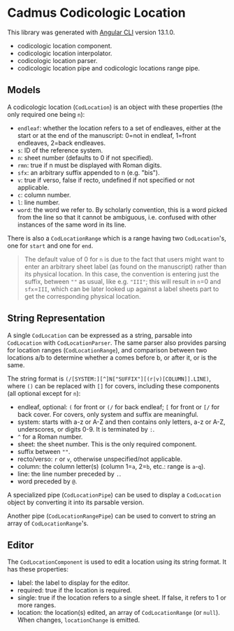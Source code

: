# Cadmus Codicologic Location

This library was generated with [Angular CLI](https://github.com/angular/angular-cli) version 13.1.0.

- codicologic location component.
- codicologic location interpolator.
- codicologic location parser.
- codicologic location pipe and codicologic locations range pipe.

## Models

A codicologic location (`CodLocation`) is an object with these properties (the only required one being `n`):

- `endleaf`: whether the location refers to a set of endleaves, either at the start or at the end of the manuscript: 0=not in endleaf, 1=front endleaves, 2=back endleaves.
- `s`: ID of the reference system.
- `n`: sheet number (defaults to 0 if not specified).
- `rmn`: true if n must be displayed with Roman digits.
- `sfx`: an arbitrary suffix appended to n (e.g. "bis").
- `v`: true if verso, false if recto, undefined if not specified or not applicable.
- `c`: column number.
- `l`: line number.
- `word`: the word we refer to. By scholarly convention, this is a word picked from the line so that it cannot be ambiguous, i.e. confused with other instances of the same word in its line.

There is also a `CodLocationRange` which is a range having two `CodLocation`'s, one for `start` and one for `end`.

>The default value of 0 for `n` is due to the fact that users might want to enter an arbitrary sheet label (as found on the manuscript) rather than its physical location. In this case, the convention is entering just the suffix, between `""` as usual, like e.g. `"III"`; this will result in `n`=0 and `sfx`=`III`, which can be later looked up against a label sheets part to get the corresponding physical location.

## String Representation

A single `CodLocation` can be expressed as a string, parsable into `CodLocation` with `CodLocationParser`. The same parser also provides parsing for location ranges (`CodLocationRange`), and comparison between two locations a/b to determine whether a comes before b, or after it, or is the same.

The string format is `(/[SYSTEM:][^]N["SUFFIX"][(r|v)[COLUMN]].LINE)`, where `()` can be replaced with `[]` for covers, including these components (all optional except for `n`):

- endleaf, optional: `(` for front or `(/` for back endleaf; `[` for front or `[/` for back cover. For covers, only system and suffix are meaningful.
- system: starts with a-z or A-Z and then contains only letters, a-z or A-Z, underscores, or digits 0-9. It is terminated by `:`.
- `^` for a Roman number.
- sheet: the sheet number. This is the only required component.
- suffix between `""`.
- recto/verso: `r` or `v`, otherwise unspecified/not applicable.
- column: the column letter(s) (column 1=`a`, 2=`b`, etc.: range is `a`-`q`).
- line: the line number preceded by `.`.
- word preceded by `@`.

A specialized pipe (`CodLocationPipe`) can be used to display a `CodLocation` object by converting it into its parsable version.

Another pipe (`CodLocationRangePipe`) can be used to convert to string an array of `CodLocationRange`'s.

## Editor

The `CodLocationComponent` is used to edit a location using its string format. It has these properties:

- label: the label to display for the editor.
- required: true if the location is required.
- single: true if the location refers to a single sheet. If false, it refers to 1 or more ranges.
- location: the location(s) edited, an array of `CodLocationRange` (or `null`). When changes, `locationChange` is emitted.

